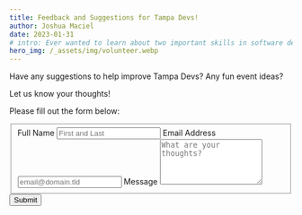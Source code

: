 ```yaml
---
title: Feedback and Suggestions for Tampa Devs!
author: Joshua Maciel 
date: 2023-01-31
# intro: Ever wanted to learn about two important skills in software development? We presented this topic over at one of our sponsor companies, ReliaQuest!
hero_img: /_assets/img/volunteer.webp
---
```


Have any suggestions to help improve Tampa Devs? Any fun event ideas?

Let us know your thoughts!


Please fill out the form below:

<form class="formspree" id="fs-frm" name="simple-contact-form" accept-charset="utf-8" action="https://formspree.io/f/mqkjkqae" method="post">
  <fieldset id="fs-frm-inputs">
    <label for="full-name">Full Name</label>
    <input type="text" name="name" id="full-name" placeholder="First and Last" required="">
    <label for="email-address">Email Address</label>
    <input type="email" name="_replyto" id="email-address" placeholder="email@domain.tld" required="">
    <label for="message">Message</label>
    <textarea rows="5" name="message" id="message" placeholder="What are your thoughts?" required=""></textarea>
    <input type="hidden" name="_subject" id="email-subject" value="Contact Form Submission">
  </fieldset>
  <input type="submit" value="Submit">
</form>
